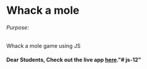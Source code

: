 # Whack a mole

###### Purpose:
   Whack a mole game using JS

#### Dear Students, Check out the live app [here](http://203.193.173.125/buildriseshine/javascript/whack-a-mole/)."# js-12" 
